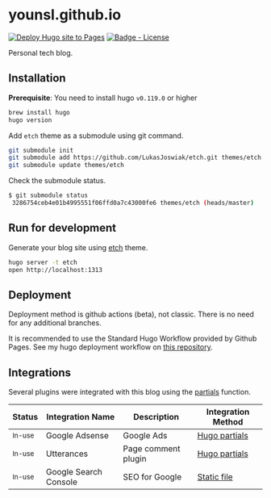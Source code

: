 
# younsl.github.io

[![Deploy Hugo site to Pages](https://github.com/younsl/younsl.github.io/actions/workflows/hugo.yml/badge.svg)](https://github.com/younsl/younsl.github.io/actions/workflows/hugo.yml)
[![Badge - License](https://img.shields.io/badge/license-MIT-ff69b4.svg)](https://github.com/younsl/younsl.github.io/blob/main/LICENSE)

Personal tech blog.

## Installation

**Prerequisite**: You need to install hugo `v0.119.0` or higher

```bash
brew install hugo
hugo version
```

Add `etch` theme as a submodule using git command.

```bash
git submodule init
git submodule add https://github.com/LukasJoswiak/etch.git themes/etch
git submodule update themes/etch
```

Check the submodule status.

```bash
$ git submodule status
 3286754ceb4e01b4995551f06ffd0a7c43000fe6 themes/etch (heads/master)
```

## Run for development

Generate your blog site using [etch](https://github.com/LukasJoswiak/etch) theme.

```bash
hugo server -t etch
open http://localhost:1313
```

## Deployment

Deployment method is github actions (beta), not classic. There is no need for any additional branches.

It is recommended to use the Standard Hugo Workflow provided by Github Pages. See my hugo deployment workflow on [this repository](./.github/workflows/hugo.yml).

## Integrations

Several plugins were integrated with this blog using the [partials](https://gohugo.io/templates/partials/) function.

| Status | Integration Name | Description | Integration Method |
|--------|------------------|-------------|--------------------|
| <small>In-use</small> | Google Adsense | Google Ads | [Hugo partials](https://github.com/younsl/younsl.github.io/blob/main/layouts/partials/adsense.html) |
| <small>In-use</small> | Utterances | Page comment plugin | [Hugo partials](https://github.com/younsl/younsl.github.io/blob/main/layouts/partials/comments.html) |
| <small>In-use</small> | Google Search Console | SEO for Google | [Static file](https://github.com/younsl/younsl.github.io/blob/main/static/google3e664c168bbd9088.html) |
